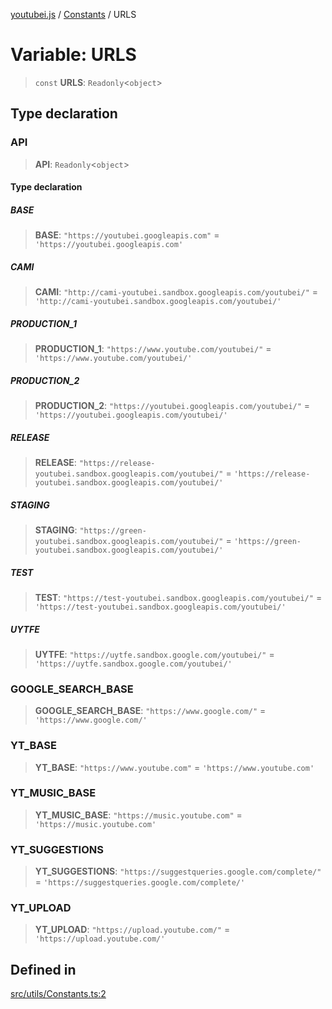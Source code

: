 [youtubei.js](../../../README.md) / [Constants](../README.md) / URLS

# Variable: URLS

> `const` **URLS**: `Readonly`\<`object`\>

## Type declaration

### API

> **API**: `Readonly`\<`object`\>

#### Type declaration

##### BASE

> **BASE**: `"https://youtubei.googleapis.com"` = `'https://youtubei.googleapis.com'`

##### CAMI

> **CAMI**: `"http://cami-youtubei.sandbox.googleapis.com/youtubei/"` = `'http://cami-youtubei.sandbox.googleapis.com/youtubei/'`

##### PRODUCTION\_1

> **PRODUCTION\_1**: `"https://www.youtube.com/youtubei/"` = `'https://www.youtube.com/youtubei/'`

##### PRODUCTION\_2

> **PRODUCTION\_2**: `"https://youtubei.googleapis.com/youtubei/"` = `'https://youtubei.googleapis.com/youtubei/'`

##### RELEASE

> **RELEASE**: `"https://release-youtubei.sandbox.googleapis.com/youtubei/"` = `'https://release-youtubei.sandbox.googleapis.com/youtubei/'`

##### STAGING

> **STAGING**: `"https://green-youtubei.sandbox.googleapis.com/youtubei/"` = `'https://green-youtubei.sandbox.googleapis.com/youtubei/'`

##### TEST

> **TEST**: `"https://test-youtubei.sandbox.googleapis.com/youtubei/"` = `'https://test-youtubei.sandbox.googleapis.com/youtubei/'`

##### UYTFE

> **UYTFE**: `"https://uytfe.sandbox.google.com/youtubei/"` = `'https://uytfe.sandbox.google.com/youtubei/'`

### GOOGLE\_SEARCH\_BASE

> **GOOGLE\_SEARCH\_BASE**: `"https://www.google.com/"` = `'https://www.google.com/'`

### YT\_BASE

> **YT\_BASE**: `"https://www.youtube.com"` = `'https://www.youtube.com'`

### YT\_MUSIC\_BASE

> **YT\_MUSIC\_BASE**: `"https://music.youtube.com"` = `'https://music.youtube.com'`

### YT\_SUGGESTIONS

> **YT\_SUGGESTIONS**: `"https://suggestqueries.google.com/complete/"` = `'https://suggestqueries.google.com/complete/'`

### YT\_UPLOAD

> **YT\_UPLOAD**: `"https://upload.youtube.com/"` = `'https://upload.youtube.com/'`

## Defined in

[src/utils/Constants.ts:2](https://github.com/LuanRT/YouTube.js/blob/eb21af33db708f0355f4fb15881f5d4fabc7b06c/src/utils/Constants.ts#L2)
